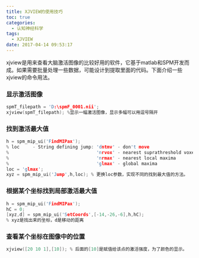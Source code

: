 ```yaml
---
title: XJVIEW的使用技巧
toc: true
categories:
  - 认知神经科学
tags:
  - XJVIEW
date: 2017-04-14 09:53:17
---
```

xjview是用来查看大脑激活图像的比较好用的软件，它基于matlab和SPM开发而成。如果需要批量处理一些数据，可能设计到提取里面的代码。下面介绍一些xjview的命令用法。
<!-- more -->
### 显示激活图像
```c
spmT_filepath = 'D:\spmF_0001.nii';
xjview(spmT_filepath); %显示一幅激活图像，显示多幅可以用逗号隔开
```

### 找到激活最大值
```c
h = spm_mip_ui('FindMIPax');
% loc     - String defining jump: 'dntmv' - don't move
%                                 'nrvox' - nearest suprathreshold voxel
%                                 'nrmax' - nearest local maxima
%                                 'glmax' - global maxima
loc = 'glmax';
xyz = spm_mip_ui('Jump',h,loc); % 更换loc参数，实现不同的找到最大值的方法。
```

### 根据某个坐标找到局部激活最大值
```c
h = spm_mip_ui('FindMIPax');
hC = 0;
[xyz,d] = spm_mip_ui('SetCoords',[-14,-26,-6],h,hC);
% xyz是找出来的坐标，d是移动的距离
```

### 查看某个坐标在图像中的位置
```c
xjview([20 10 1],[10]); % 后面的[10]是赋值给该点的激活强度，为了颜色的显示。
```
